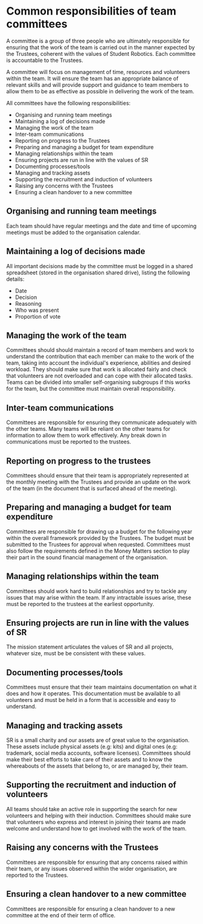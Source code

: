 # Common responsibilities of team committees

A committee is a group of three people who are ultimately responsible for ensuring that the work of the team is carried out in the manner expected by the Trustees, coherent with the values of Student Robotics. Each committee is accountable to the Trustees. 

A committee will focus on management of time, resources and volunteers within the team. It will ensure the team has an appropriate balance of relevant skills and will provide support and guidance to team members to allow them to be as effective as possible in delivering the work of the team.

All committees have the following responsibilities:
* Organising and running team meetings
* Maintaining a log of decisions made
* Managing the work of the team
* Inter-team communications
* Reporting on progress to the Trustees
* Preparing and managing a budget for team expenditure
* Managing relationships within the team
* Ensuring projects are run in line with the values of SR
* Documenting processes/tools
* Managing and tracking assets
* Supporting the recruitment and induction of volunteers
* Raising any concerns with the Trustees
* Ensuring a clean handover to a new committee

## Organising and running team meetings
Each team should have regular meetings and the date and time of upcoming meetings must be added to the organisation calendar. 

## Maintaining a log of decisions made
All important decisions made by the committee must be logged in a shared spreadsheet (stored in the organisation shared drive), listing the following details:
* Date
* Decision
* Reasoning
* Who was present
* Proportion of vote

## Managing the work of the team
Committees should should maintain a record of team members and work to understand the contribution that each member can make to the work of the team, taking into account the individual's experience, abilities and desired workload. They should make sure that work is allocated fairly and check that volunteers are not overloaded and can cope with their allocated tasks.  Teams can be divided into smaller self-organising subgroups if this works for the team, but the committee must maintain overall responsibility. 

## Inter-team communications
Committees are responsible for ensuring they communicate adequately with the other teams. Many teams will be reliant on the other teams for information to allow them to work effectively. Any break down in communications must be reported to the trustees. 

## Reporting on progress to the trustees
Committees should ensure that their team is appropriately represented at the monthly meeting with the Trustees and provide an update on the work of the team (in the document that is surfaced ahead of the meeting).  

## Preparing and managing a budget for team expenditure
Committees are responsible for drawing up a budget for the following year within the overall framework provided by the Trustees. The budget must be submitted to the Trustees for approval when requested. Committees must also follow the requirements defined in the Money Matters section to play their part in the sound financial management of the organisation. 

## Managing relationships within the team
Committees should work hard to build relationships and try to tackle any issues that may arise within the team. If any intractable issues arise, these must be reported to the trustees at the earliest opportunity. 

## Ensuring projects are run in line with the values of SR
The mission statement articulates the values of SR and all projects, whatever size, must be be consistent with these values. 

## Documenting processes/tools
Committees must ensure that their team maintains documentation on what it does and how it operates. This documentation must be available to all volunteers and must be held in a form that is accessible and easy to understand.  

## Managing and tracking assets
SR is a small charity and our assets are of great value to the organisation. These assets include physical assets (e.g: kits) and digital ones (e.g: trademark, social media accounts, software licenses). Committees should make their best efforts to take care of their assets and to know the whereabouts of the assets that belong to, or are managed by, their team. 

## Supporting the recruitment and induction of volunteers
All teams should take an active role in supporting the search for new volunteers and helping with their induction. Committees should make sure that volunteers who express and interest in joining their teams are made welcome and understand how to get involved with the work of the team.

## Raising any concerns with the Trustees
Committees are responsible for ensuring that any concerns raised within their team, or any issues observed within the wider organisation, are reported to the Trustees. 

## Ensuring a clean handover to a new committee
Committees are responsible for ensuring a clean handover to a new committee at the end of their term of office.
